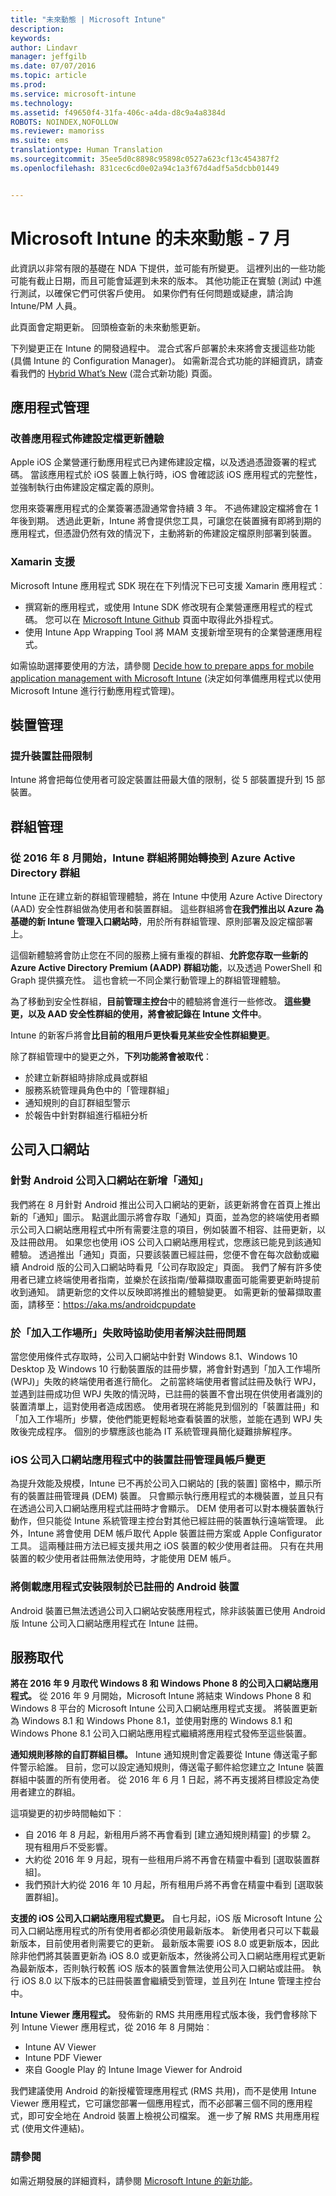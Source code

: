 ```yaml
---
title: "未來動態 | Microsoft Intune"
description: 
keywords: 
author: Lindavr
manager: jeffgilb
ms.date: 07/07/2016
ms.topic: article
ms.prod: 
ms.service: microsoft-intune
ms.technology: 
ms.assetid: f49650f4-31fa-406c-a4da-d8c9a4a8384d
ROBOTS: NOINDEX,NOFOLLOW
ms.reviewer: mamoriss
ms.suite: ems
translationtype: Human Translation
ms.sourcegitcommit: 35ee5d0c8898c95898c0527a623cf13c454387f2
ms.openlocfilehash: 831cec6cd0e02a94c1a3f67d4adf5a5dcbb01449


---
```


# Microsoft Intune 的未來動態 - 7 月
此資訊以非常有限的基礎在 NDA 下提供，並可能有所變更。 這裡列出的一些功能可能有截止日期，而且可能會延遲到未來的版本。 其他功能正在實驗 (測試) 中進行測試，以確保它們可供客戶使用。 如果你們有任何問題或疑慮，請洽詢 Intune/PM 人員。

此頁面會定期更新。 回頭檢查新的未來動態更新。

下列變更正在 Intune 的開發過程中。 混合式客戶部署於未來將會支援這些功能 (具備 Intune 的 Configuration Manager)。 如需新混合式功能的詳細資訊，請查看我們的 [Hybrid What’s New](https://technet.microsoft.com/en-US/library/mt718155(TechNet.10).aspx) (混合式新功能) 頁面。


## 應用程式管理
### 改善應用程式佈建設定檔更新體驗
Apple iOS 企業營運行動應用程式已內建佈建設定檔，以及透過憑證簽署的程式碼。 當該應用程式於 iOS 裝置上執行時，iOS 會確認該 iOS 應用程式的完整性，並強制執行由佈建設定檔定義的原則。

您用來簽署應用程式的企業簽署憑證通常會持續 3 年。 不過佈建設定檔將會在 1 年後到期。 透過此更新，Intune 將會提供您工具，可讓您在裝置擁有即將到期的應用程式，但憑證仍然有效的情況下，主動將新的佈建設定檔原則部署到裝置。
<!--- TFS 1280247--->

### Xamarin 支援
Microsoft Intune 應用程式 SDK 現在在下列情況下已可支援 Xamarin 應用程式︰

- 撰寫新的應用程式，或使用 Intune SDK 修改現有企業營運應用程式的程式碼。 您可以在 [Microsoft Intune Github](https://github.com/msintuneappsdk) 頁面中取得此外掛程式。
- 使用 Intune App Wrapping Tool 將 MAM 支援新增至現有的企業營運應用程式。

如需協助選擇要使用的方法，請參閱 [Decide how to prepare apps for mobile application management with Microsoft Intune](https://docs.microsoft.com/en-us/intune/deploy-use/decide-how-to-prepare-apps-for-mobile-application-management-with-microsoft-intune) (決定如何準備應用程式以使用 Microsoft Intune 進行行動應用程式管理)。

<!--- TFS 1061478 & TFS 1152340--->

## 裝置管理
### 提升裝置註冊限制
Intune 將會把每位使用者可設定裝置註冊最大值的限制，從 5 部裝置提升到 15 部裝置。
<!---TFS 1289896 --->

## 群組管理
### 從 2016 年 8 月開始，Intune 群組將開始轉換到 Azure Active Directory 群組
Intune 正在建立新的群組管理體驗，將在 Intune 中使用 Azure Active Directory (AAD) 安全性群組做為使用者和裝置群組。 這些群組將會**在我們推出以 Azure 為基礎的新 Intune 管理入口網站時**，用於所有群組管理、原則部署及設定檔部署上。

這個新體驗將會防止您在不同的服務上擁有重複的群組、**允許您存取一些新的 Azure Active Directory Premium (AADP) 群組功能**，以及透過 PowerShell 和 Graph 提供擴充性。 這也會統一不同企業行動管理上的群組管理體驗。

為了移動到安全性群組，**目前管理主控台**中的體驗將會進行一些修改。 **這些變更，以及 AAD 安全性群組的使用，將會被記錄在 Intune 文件中**。

Intune 的新客戶將會**比目前的租用戶更快看見某些安全性群組變更**。

除了群組管理中的變更之外，**下列功能將會被取代**：
- 於建立新群組時排除成員或群組
- 服務系統管理員角色中的「管理群組」
- 通知規則的自訂群組型警示
- 於報告中針對群組進行樞紐分析


## 公司入口網站

### 針對 Android 公司入口網站在新增「通知」
我們將在 8 月針對 Android 推出公司入口網站的更新，該更新將會在首頁上推出新的「通知」圖示。 點選此圖示將會存取「通知」頁面，並為您的終端使用者顯示公司入口網站應用程式中所有需要注意的項目，例如裝置不相容、註冊更新，以及註冊啟用。 如果您也使用 iOS 公司入口網站應用程式，您應該已能見到該通知體驗。 透過推出「通知」頁面，只要該裝置已經註冊，您便不會在每次啟動或繼續 Android 版的公司入口網站時看見「公司存取設定」頁面。 我們了解有許多使用者已建立終端使用者指南，並樂於在該指南/螢幕擷取畫面可能需要更新時提前收到通知。 請更新您的文件以反映即將推出的體驗變更。 如需更新的螢幕擷取畫面，請移至：https://aka.ms/androidcpupdate  

### 於「加入工作場所」失敗時協助使用者解決註冊問題
當您使用條件式存取時，公司入口網站中針對 Windows 8.1、Windows 10 Desktop 及 Windows 10 行動裝置版的註冊步驟，將會針對遇到「加入工作場所 (WPJ)」失敗的終端使用者進行簡化。 之前當終端使用者嘗試註冊及執行 WPJ，並遇到註冊成功但 WPJ 失敗的情況時，已註冊的裝置不會出現在供使用者識別的裝置清單上，這對使用者造成困惑。 使用者現在將能見到個別的「裝置註冊」和「加入工作場所」步驟，使他們能更輕鬆地查看裝置的狀態，並能在遇到 WPJ 失敗後完成程序。 個別的步驟應該也能為 IT 系統管理員簡化疑難排解程序。

### iOS 公司入口網站應用程式中的裝置註冊管理員帳戶變更
為提升效能及規模，Intune 已不再於公司入口網站的 [我的裝置] 窗格中，顯示所有的裝置註冊管理員 (DEM) 裝置。 只會顯示執行應用程式的本機裝置，並且只有在透過公司入口網站應用程式註冊時才會顯示。 DEM 使用者可以對本機裝置執行動作，但只能從 Intune 系統管理主控台對其他已經註冊的裝置執行遠端管理。  此外，Intune 將會使用 DEM 帳戶取代 Apple 裝置註冊方案或 Apple Configurator 工具。 這兩種註冊方法已經支援共用之 iOS 裝置的較少使用者註冊。 只有在共用裝置的較少使用者註冊無法使用時，才能使用 DEM 帳戶。
<!---TFS 1233681--->
### 將側載應用程式安裝限制於已註冊的 Android 裝置
Android 裝置已無法透過公司入口網站安裝應用程式，除非該裝置已使用 Android 版 Intune 公司入口網站應用程式在 Intune 註冊。 
<!---TFS 1299082--->

## 服務取代
**將在 2016 年 9 月取代 Windows 8 和 Windows Phone 8 的公司入口網站應用程式。** 從 2016 年 9 月開始，Microsoft Intune 將結束 Windows Phone 8 和 Windows 8 平台的 Microsoft Intune 公司入口網站應用程式支援。 將裝置更新為 Windows 8.1 和 Windows Phone 8.1，並使用對應的 Windows 8.1 和 Windows Phone 8.1 公司入口網站應用程式繼續將應用程式發佈至這些裝置。
<!---TFS 1255391--->

**通知規則移除的自訂群組目標。**
Intune 通知規則會定義要從 Intune 傳送電子郵件警示給誰。 目前，您可以設定通知規則，傳送電子郵件給您建立之 Intune 裝置群組中裝置的所有使用者。 從 2016 年 6 月 1 日起，將不再支援將目標設定為使用者建立的群組。

這項變更的初步時間軸如下︰
- 自 2016 年 8 月起，新租用戶將不再會看到 [建立通知規則精靈] 的步驟 2。 現有租用戶不受影響。
- 大約從 2016 年 9 月起，現有一些租用戶將不再會在精靈中看到 [選取裝置群組]。
- 我們預計大約從 2016 年 10 月起，所有租用戶將不再會在精靈中看到 [選取裝置群組]。

<!---   TFS 1278864--->

**支援的 iOS 公司入口網站應用程式變更。**
自七月起，iOS 版 Microsoft Intune 公司入口網站應用程式的所有使用者都必須使用最新版本。 新使用者只可以下載最新版本，目前使用者則需要它的更新。 最新版本需要 iOS 8.0 或更新版本，因此除非他們將其裝置更新為 iOS 8.0 或更新版本，然後將公司入口網站應用程式更新為最新版本，否則執行較舊 iOS 版本的裝置會無法使用公司入口網站或註冊。 執行 iOS 8.0 以下版本的已註冊裝置會繼續受到管理，並且列在 Intune 管理主控台中。  

**Intune Viewer 應用程式。** 發佈新的 RMS 共用應用程式版本後，我們會移除下列 Intune Viewer 應用程式，從 2016 年 8 月開始︰
- Intune AV Viewer
- Intune PDF Viewer
- 來自 Google Play 的 Intune Image Viewer for Android

我們建議使用 Android 的新授權管理應用程式 (RMS 共用)，而不是使用 Intune Viewer 應用程式，它可讓您部署一個應用程式，而不必部署三個不同的應用程式，即可安全地在 Android 裝置上檢視公司檔案。 進一步了解 RMS 共用應用程式 (使用文件連結)。



### 請參閱
如需近期發展的詳細資料，請參閱 [Microsoft Intune 的新功能](whats-new-in-microsoft-intune.md)。



<!--HONumber=Jul16_HO3-->


